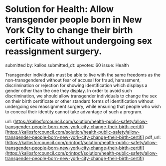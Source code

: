 # Solution for Health: Allow transgender people born in New York City to change their birth certificate without undergoing sex reassignment surgery. #

submitted by: kallos
submitted_dt: 
upvotes: 60
issue: Health

Transgender individuals must be able to live with the same freedoms as the non-transgendered without fear of accusal for fraud, harassment, discrimination or rejection for showing identification which displays a gender other than the one they display. In order to avoid such discrimination, we should allow transgender individuals to change the sex on their birth certificate or other standard forms of identification without undergoing sex reassignment surgery, while ensuring that people who wish to conceal their identity cannot take advantage of such a program.

url: (https://kallosforcouncil.com/solution/health-public-safety/allow-transgender-people-born-new-york-city-change-their-birth-certifi)[https://kallosforcouncil.com/solution/health-public-safety/allow-transgender-people-born-new-york-city-change-their-birth-certifi]
pdf_url: [https://kallosforcouncil.com/printpdf/solution/health-public-safety/allow-transgender-people-born-new-york-city-change-their-birth-certifi](https://kallosforcouncil.com/printpdf/solution/health-public-safety/allow-transgender-people-born-new-york-city-change-their-birth-certifi)